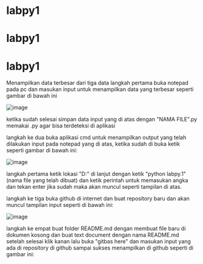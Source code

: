 # labpy1
# labpy1
# labpy1

Menampilkan data terbesar dari tiga data 
langkah pertama buka notepad pada pc dan masukan input untuk menampilkan data yang terbesar seperti gambar di bawah ini

![image](https://user-images.githubusercontent.com/46735500/52616872-8faa0080-2ecc-11e9-994f-92bc94ca2c94.png)

ketika sudah selesai simpan data input yang di atas dengan "NAMA FILE".py memakai .py agar bisa terdeteksi di aplikasi 

langkah ke dua buka aplikasi cmd untuk menampilkan output yang telah dilakukan input pada notepad yang di atas, ketika sudah di buka ketik seperti gambar di bawah ini:

![image](https://user-images.githubusercontent.com/46735500/52617155-7d7c9200-2ecd-11e9-8d71-72c31f1ab1c0.png)

langkah pertama ketik lokasi "D:"
di lanjut dengan ketik "python labpy.1" (nama file yang telah dibuat)
dan ketik perintah untuk memasukan angka dan tekan enter jika sudah maka akan muncul seperti tampilan di atas.

langkah ke tiga buka github di internet dan buat repository baru dan akan muncul tampilan input seperti di bawah ini:

![image](https://user-images.githubusercontent.com/46735500/52617420-5e323480-2ece-11e9-8730-f4e79fc4091f.png)


langkah ke empat buat folder README.md dengan membuat file baru di dokumen kosong dan buat text document dengan nama README.md setelah selesai klik kanan lalu buka "gitbas here" dan masukan input yang ada di repository di github sampai sukses menampilkan di github seperti di gambar ini:


